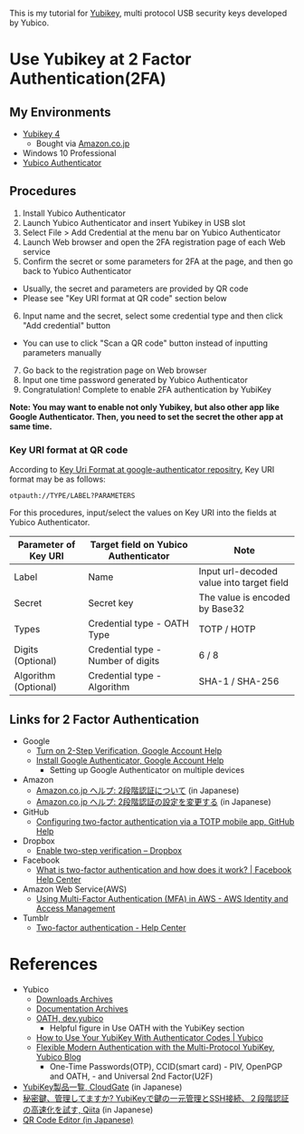 This is my tutorial for [Yubikey](https://www.yubico.com/products/yubikey-hardware/), multi protocol USB security keys developed by Yubico.

# Use Yubikey at 2 Factor Authentication(2FA)
## My Environments
- [Yubikey 4](https://www.yubico.com/products/yubikey-hardware/yubikey4/)
  * Bought via [Amazon.co.jp](https://www.amazon.co.jp/gp/product/B018Y1Q71M/)
- Windows 10 Professional
- [Yubico Authenticator](https://www.yubico.com/support/knowledge-base/categories/articles/yubico-authenticator-download/)

## Procedures
1. Install Yubico Authenticator
2. Launch Yubico Authenticator and insert Yubikey in USB slot
3. Select File > Add Credential at the menu bar on Yubico Authenticator
4. Launch Web browser and open the 2FA registration page of each Web service
5. Confirm the secret or some parameters for 2FA at the page, and then go back to Yubico Authenticator
  * Usually, the secret and parameters are provided by QR code
  * Please see "Key URI format at QR code" section below
6. Input name and the secret, select some credential type and then click "Add credential" button
  * You can use to click "Scan a QR code" button instead of inputting parameters manually
7. Go back to the registration page on Web browser
8. Input one time password generated by Yubico Authenticator
9. Congratulation! Complete to enable 2FA authentication by YubiKey

**Note: You may want to enable not only Yubikey, but also other app like Google Authenticator. Then, you need to set the secret the other app at same time.**

### Key URI format at QR code
According to [Key Uri Format at google-authenticator repositry](https://github.com/google/google-authenticator/wiki/Key-Uri-Format), Key URI format may be as follows:
```
otpauth://TYPE/LABEL?PARAMETERS
```

For this procedures, input/select the values on Key URI into the fields at Yubico Authenticator.

| Parameter of Key URI | Target field on Yubico Authenticator | Note                                      |
| -------------------- | ------------------------------------ | ----------------------------------------- |
| Label                | Name                                 | Input url-decoded value into target field |
| Secret               | Secret key                           | The value is encoded by Base32            |
| Types                | Credential type - OATH Type          | TOTP / HOTP                               |
| Digits (Optional)    | Credential type - Number of digits   | 6 / 8                                     |
| Algorithm (Optional) | Credential type - Algorithm          | SHA-1 / SHA-256                           |

## Links for 2 Factor Authentication
- Google
  * [Turn on 2-Step Verification, Google Account Help](https://support.google.com/accounts/answer/185839?hl=en)
  * [Install Google Authenticator, Google Account Help](https://support.google.com/accounts/answer/1066447?hl=en)
    + Setting up Google Authenticator on multiple devices
- Amazon
  * [Amazon.co.jp ヘルプ: 2段階認証について](https://www.amazon.co.jp/gp/help/customer/display.html/?ie=UTF8&nodeId=202025410) (in Japanese)
  * [Amazon.co.jp ヘルプ: 2段階認証の設定を変更する](https://www.amazon.co.jp/gp/help/customer/display.html/?ie=UTF8&nodeId=202073720) (in Japanese)
- GitHub
  * [Configuring two-factor authentication via a TOTP mobile app, GitHub Help](https://help.github.com/articles/configuring-two-factor-authentication-via-a-totp-mobile-app/)
- Dropbox
  * [Enable two-step verification  – Dropbox](https://www.dropbox.com/help/security/enable-two-step-verification)
- Facebook
  * [What is two-factor authentication and how does it work? | Facebook Help Center](https://www.facebook.com/help/148233965247823)
- Amazon Web Service(AWS)
  * [Using Multi-Factor Authentication (MFA) in AWS - AWS Identity and Access Management](http://docs.aws.amazon.com/IAM/latest/UserGuide/id_credentials_mfa.html)
- Tumblr
  * [Two-factor authentication - Help Center](https://tumblr.zendesk.com/hc/en-us/articles/226270148-Two-factor-authentication)

# References
- Yubico
  * [Downloads Archives](https://www.yubico.com/support/knowledge-base/categories/downloads/)
  * [Documentation Archives](https://www.yubico.com/support/knowledge-base/categories/guides/)
  * [OATH, dev.yubico](https://developers.yubico.com/OATH/)
    + Helpful figure in Use OATH with the YubiKey section
  * [How to Use Your YubiKey With Authenticator Codes | Yubico](https://www.yubico.com/support/knowledge-base/categories/articles/how-to-use-your-yubikey-with-authenticator-codes/)
  * [Flexible Modern Authentication with the Multi-Protocol YubiKey, Yubico Blog](https://www.yubico.com/2017/07/flexible-modern-authentication-with-multiprotocol-yubikey/)
    + One-Time Passwords(OTP), CCID(smart card) - PIV, OpenPGP and OATH, - and Universal 2nd Factor(U2F)
- [YubiKey製品一覧, CloudGate](https://www.cloudgate.jp/yubikey.html) (in Japanese)
- [秘密鍵、管理してますか? YubiKeyで鍵の一元管理とSSH接続、２段階認証の高速化を試す, Qiita](http://qiita.com/dseg/items/77d77467970b1b510285) (in Japanese)
- [QR Code Editor (in Japanese)](http://www.psytec.co.jp/freesoft/01/)
